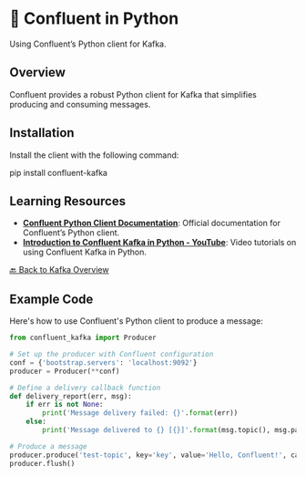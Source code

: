 # 🚀 Confluent in Python

Using Confluent’s Python client for Kafka.

## Overview
Confluent provides a robust Python client for Kafka that simplifies producing and consuming messages.

## Installation
Install the client with the following command:

pip install confluent-kafka

## Learning Resources

- **[Confluent Python Client Documentation](https://docs.confluent.io/clients-confluent-kafka-python/current/overview.html)**: Official documentation for Confluent’s Python client.
- **[Introduction to Confluent Kafka in Python - YouTube](https://www.youtube.com/playlist?list=PLa7VYi0yPIH1odVnZC430071CVD_4Sx1e)**: Video tutorials on using Confluent Kafka in Python.

[🔙 Back to Kafka Overview](../../README.md#-kafka)

## Example Code
Here's how to use Confluent's Python client to produce a message:

```python
from confluent_kafka import Producer

# Set up the producer with Confluent configuration
conf = {'bootstrap.servers': 'localhost:9092'}
producer = Producer(**conf)

# Define a delivery callback function
def delivery_report(err, msg):
    if err is not None:
        print('Message delivery failed: {}'.format(err))
    else:
        print('Message delivered to {} [{}]'.format(msg.topic(), msg.partition()))

# Produce a message
producer.produce('test-topic', key='key', value='Hello, Confluent!', callback=delivery_report)
producer.flush()

